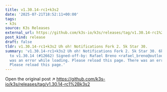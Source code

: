 ```yaml
---
title: v1.30.14-rc1+k3s2
date: '2025-07-21T18:52:11+00:00'
tags:
- k3s
source: K3s Releases
external_url: https://github.com/k3s-io/k3s/releases/tag/v1.30.14-rc1%2Bk3s2
post_kind: release
draft: false
tldr: v1.30.14-rc1+k3s2 Uh oh! Notifications Fork 2. 5k Star 30.
summary: 'v1.30.14-rc1+k3s2 Uh oh! Notifications Fork 2. 5k Star 30. 6k 071b1ea Update
  to v1.30.14 (#12662) Signed-off-by: Rafael Breno <rafael_breno@outlook. com> There
  was an error while loading. Please reload this page. There was an error while loading.
  Please reload this page.'
---
```

Open the original post ↗ https://github.com/k3s-io/k3s/releases/tag/v1.30.14-rc1%2Bk3s2
